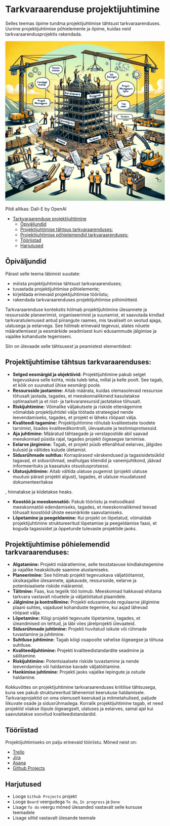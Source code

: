 # Tarkvaraarenduse projektijuhtimine

Selles teemas õpime tundma projektijuhtimise tähtsust tarkvaraarenduses. Uurime projektijuhtimise põhielemente ja õpime, kuidas neid tarkvaraarendusprojektis rakendada.

![Projektijuhtimine](Project-Management.webp)

Pildi allikas: Dall-E by OpenAI

- [Tarkvaraarenduse projektijuhtimine](#tarkvaraarenduse-projektijuhtimine)
  - [Õpiväljundid](#õpitulemused)
  - [Projektijuhtimise tähtsus tarkvaraarenduses:](#projektijuhtimise-tähtsus-tarkvaraarenduses)
  - [Projektijuhtimise põhielemendid tarkvaraarenduses:](#projektijuhtimise-põhielemendid-tarkvaraarenduses)
  - [Tööriistad](#tööriistad)
  - [Harjutused](#harjutused)

## Õpiväljundid

Pärast selle teema läbimist suudate:

- mõista projektijuhtimise tähtsust tarkvaraarenduses;
- tuvastada projektijuhtimise põhielemente;
- kirjeldada erinevaid projektijuhtimise tööriistu;
- rakendada tarkvaraarenduses projektijuhtimise põhimõtteid.

Tarkvaraarenduse kontekstis hõlmab projektijuhtimine ülesannete ja ressursside planeerimist, organiseerimist ja suunamist, et saavutada kindlad tarkvaratulemused antud piirangute raames, mis tavaliselt on seotud ajaga, ulatusega ja eelarvega. See hõlmab erinevaid tegevusi, alates nõuete määratlemisest ja eesmärkide seadmisest kuni edusammude jälgimise ja vajalike kohanduste tegemiseni.

Siin on ülevaade selle tähtsusest ja peamistest elementidest:

## Projektijuhtimise tähtsus tarkvaraarenduses:

- **Selged eesmärgid ja objektiivid:** Projektijuhtimine pakub selget tegevuskava selle kohta, mida tuleb teha, millal ja kelle poolt. See tagab, et kõik on suunatud ühise eesmärgi poole.
- **Ressursside jaotamine:** Aitab määrata, kuidas olemasolevaid ressursse tõhusalt jaotada, tagades, et meeskonnaliikmeid kasutatakse optimaalselt ja et riist- ja tarkvararesursid jaotatakse tõhusalt.
- **Riskijuhtimine:** Võimalike väljakutsete ja riskide ettenägemine võimaldab projektijuhtidel välja töötada strateegiad nende leevendamiseks, tagades, et projekt ei läheks rööpast välja.
- **Kvaliteedi tagamine:** Projektijuhtimine rõhutab kvaliteetsete toodete tarnimist, lisades kvaliteedikontrolli, ülevaatuste ja testimisprotsessid.
- **Aja juhtimine:** Määratud tähtaegade ja verstapostide abil saavad meeskonnad püsida rajal, tagades projekti õigeaegse tarnimise.
- **Eelarve järgimine:** Tagab, et projekt püsib ettenähtud eelarves, jälgides kulusid ja vältides kulude ületamist.
- **Sidusrühmade suhtlus:** Korrapärased värskendused ja tagasisidetsüklid tagavad, et sidusrühmad, sealhulgas kliendid ja vanemjuhtkond, jäävad informeerituks ja kaasatuks otsustusprotsessi.
- **Ulatusjuhtimine:** Aitab vältida ulatuse pugemist (projekti ulatuse muutusi pärast projekti algust), tagades, et ulatuse muudatused dokumenteeritakse

, hinnatakse ja kiidetakse heaks.
- **Koostöö ja meeskonnatöö:** Pakub tööriistu ja metoodikaid meeskonnatöö edendamiseks, tagades, et meeskonnaliikmed teevad tõhusalt koostööd ühiste eesmärkide saavutamiseks.
- **Lõpetamine ja peegeldamine:** Kui projekt on lõpetatud, võimaldab projektijuhtimine struktureeritud lõpetamise ja peegeldamise faasi, et koguda tagasisidet ja õppetunde tulevaste projektide jaoks.

## Projektijuhtimise põhielemendid tarkvaraarenduses:

- **Algatamine:** Projekti määratlemine, selle teostatavuse kindlakstegemine ja vajalike heakskiitude saamine alustamiseks.
- **Planeerimine:** See hõlmab projekti tegevuskava väljatöötamist, üksikasjalike ülesannete, ajakavade, ressursside, eelarve ja potentsiaalsete riskide määramist.
- **Täitmine:** Faas, kus tegelik töö toimub. Meeskonnad hakkavad ehitama tarkvara vastavalt nõuetele ja väljatöötatud plaanidele.
- **Jälgimine ja kontrollimine:** Projekti edusammude regulaarne jälgimine plaani suhtes, vajadusel kohanduste tegemine, kui asjad lähevad rööpast välja.
- **Lõpetamine:** Kõigi projekti tegevuste lõpetamine, tagades, et üleandmised on tehtud, ja läbi viies järelprojekti ülevaateid.
- **Sidusrühmade juhtimine:** Projekti huvitatud isikute või rühmade tuvastamine ja juhtimine.
- **Suhtluse juhtimine:** Tagab kõigi osapoolte vahelise õigeaegse ja tõhusa suhtluse.
- **Kvaliteedijuhtimine:** Projekti kvaliteedistandardite seadmine ja säilitamine.
- **Riskijuhtimine:** Potentsiaalsete riskide tuvastamine ja nende leevendamise või haldamise kavade väljatöötamine.
- **Hankimise juhtimine:** Projekti jaoks vajalike lepingute ja ostude haldamine.

Kokkuvõttes on projektijuhtimine tarkvaraarenduses kriitilise tähtsusega, kuna see pakub struktureeritud lähenemist keerukuse haldamisele. Tarkvaraprojektid on oma olemuselt keerukad ja mitmetahulised, paljude liikuvate osade ja sidusrühmadega. Korralik projektijuhtimine tagab, et need projektid viiakse lõpule õigeaegselt, ulatuses ja eelarves, samal ajal kui saavutatakse soovitud kvaliteedistandardid.

## Tööriistad

Projektijuhtimiseks on palju erinevaid tööriistu. Mõned neist on:

- [Trello](https://trello.com/)
- [Jira](https://www.atlassian.com/software/jira)
- [Asana](https://asana.com/)
- [Github Projects](https://docs.github.com/en/issues/planning-and-tracking-with-projects/learning-about-projects/about-projects)

## Harjutused

- Looge `Github Projects` projekt
- Looge `Board` veergudega `To do`, `In progress` ja `Done`
- Lisage `To do` veergu mõned ülesanded vastavalt selle kursuse teemadele
- Lisage siltid vastavalt ülesande teemale